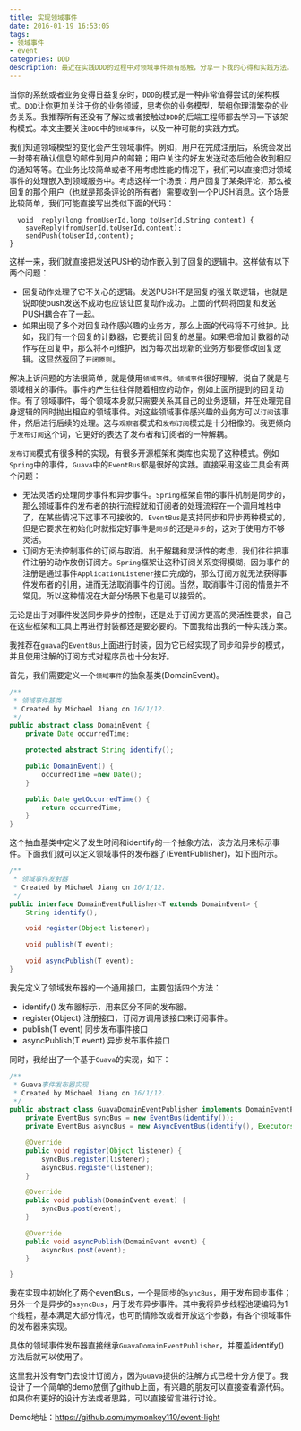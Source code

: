 ```yaml
---
title: 实现领域事件
date: 2016-01-19 16:53:05
tags: 
- 领域事件
- event
categories: DDD
description: 最近在实践DDD的过程中对领域事件颇有感触，分享一下我的心得和实践方法。
---
```


当你的系统或者业务变得日益复杂时，`DDD`的模式是一种非常值得尝试的架构模式。`DDD`让你更加关注于你的业务领域，思考你的业务模型，帮组你理清繁杂的业务关系。我推荐所有还没有了解过或者接触过`DDD`的后端工程师都去学习一下该架构模式。本文主要关注`DDD`中的`领域事件`，以及一种可能的实践方式。

<!-- more -->

我们知道领域模型的变化会产生领域事件。例如，用户在完成注册后，系统会发出一封带有确认信息的邮件到用户的邮箱；用户关注的好友发送动态后他会收到相应的通知等等。在业务比较简单或者不用考虑性能的情况下，我们可以直接把对领域事件的处理嵌入到领域服务中。考虑这样一个场景：用户回复了某条评论，那么被回复的那个用户（也就是那条评论的所有者）需要收到一个PUSH消息。这个场景比较简单，我们可能直接写出类似下面的代码：

```
  void  reply(long fromUserId,long toUserId,String content) {
   	saveReply(fromUserId,toUserId,content);
	sendPush(toUserId,content); 
}
```

这样一来，我们就直接把发送PUSH的动作嵌入到了回复的逻辑中。这样做有以下两个问题：
- 回复动作处理了它不关心的逻辑。发送PUSH不是回复的强关联逻辑，也就是说即使push发送不成功也应该让回复动作成功。上面的代码将回复和发送PUSH耦合在了一起。
- 如果出现了多个对回复动作感兴趣的业务方，那么上面的代码将不可维护。比如，我们有一个回复的计数器，它要统计回复的总量。如果把增加计数器的动作写在回复中，那么将不可维护，因为每次出现新的业务方都要修改回复逻辑。这显然返回了`开闭原则`。

解决上诉问题的方法很简单，就是使用`领域事件`。`领域事件`很好理解，说白了就是与领域相关的事件。事件的产生往往伴随着相应的动作，例如上面所提到的回复动作。有了领域事件，每个领域本身就只需要关系其自己的业务逻辑，并在处理完自身逻辑的同时抛出相应的领域事件。对这些领域事件感兴趣的业务方可以`订阅`该事件，然后进行后续的处理。这与`观察者`模式和`发布订阅`模式是十分相像的。我更倾向于`发布订阅`这个词，它更好的表达了发布者和订阅者的一种解耦。

`发布订阅`模式有很多种的实现，有很多开源框架和类库也实现了这种模式。例如`Spring`中的事件，`Guava`中的`EventBus`都是很好的实践。直接采用这些工具会有两个问题：

- 无法灵活的处理同步事件和异步事件。`Spring`框架自带的事件机制是同步的，那么领域事件的发布者的执行流程就和订阅者的处理流程在一个调用堆栈中了，在某些情况下这事不可接收的。`EventBus`是支持同步和异步两种模式的，但是它要求在初始化时就指定好事件是`同步`的还是`异步`的，这对于使用方不够灵活。
- 订阅方无法控制事件的订阅与取消。出于解耦和灵活性的考虑，我们往往把事件注册的动作放倒订阅方。`Spring`框架让这种订阅关系变得模糊，因为事件的注册是通过事件`ApplicationListener`接口完成的，那么订阅方就无法获得事件发布者的引用，进而无法取消事件的订阅。当然，取消事件订阅的情景并不常见，所以这种情况在大部分场景下也是可以接受的。

无论是出于对事件发送同步异步的控制，还是处于订阅方更高的灵活性要求，自己在这些框架和工具上再进行封装都还是要必要的。下面我给出我的一种实践方案。

我推荐在`guava`的`EventBus`上面进行封装，因为它已经实现了同步和异步的模式，并且使用注解的订阅方式对程序员也十分友好。

首先，我们需要定义一个`领域事件`的抽象基类(DomainEvent)。

```Java
/**
 * 领域事件基类
 * Created by Michael Jiang on 16/1/12.
 */
public abstract class DomainEvent {
    private Date occurredTime;

    protected abstract String identify();

    public DomainEvent() {
        occurredTime =new Date();
    }

    public Date getOccurredTime() {
        return occurredTime;
    }
}

```

这个抽血基类中定义了发生时间和identify的一个抽象方法，该方法用来标示事件。下面我们就可以定义领域事件的发布器了(EventPublisher)，如下图所示。

``` Java
/**
 * 领域事件发射器
 * Created by Michael Jiang on 16/1/12.
 */
public interface DomainEventPublisher<T extends DomainEvent> {
    String identify();

    void register(Object listener);

    void publish(T event);

    void asyncPublish(T event);
}
```

我先定义了领域发布器的一个通用接口，主要包括四个方法：

* identify() 发布器标示，用来区分不同的发布器。
* register(Object) 注册接口，订阅方调用该接口来订阅事件。
* publish(T event) 同步发布事件接口
* asyncPublish(T event) 异步发布事件接口

同时，我给出了一个基于`Guava`的实现，如下：

```Java
/**
 * Guava事件发布器实现
 * Created by Michael Jiang on 16/1/12.
 */
public abstract class GuavaDomainEventPublisher implements DomainEventPublisher {
    private EventBus syncBus = new EventBus(identify());
    private EventBus asyncBus = new AsyncEventBus(identify(), Executors.newFixedThreadPool(1));

    @Override
    public void register(Object listener) {
        syncBus.register(listener);
        asyncBus.register(listener);
    }

    @Override
    public void publish(DomainEvent event) {
        syncBus.post(event);
    }

    @Override
    public void asyncPublish(DomainEvent event) {
        asyncBus.post(event);
    }

}
```

我在实现中初始化了两个eventBus，一个是同步的`syncBus`，用于发布同步事件；另外一个是异步的`asyncBus`，用于发布异步事件。其中我将异步线程池硬编码为1个线程，基本满足大部分情况，也可酌情修改或者开放这个参数，有各个领域事件的发布器来实现。

具体的领域事件发布器直接继承`GuavaDomainEventPublisher`，并覆盖identify()方法后就可以使用了。

这里我并没有专门去设计订阅方，因为`Guava`提供的注解方式已经十分方便了。我设计了一个简单的demo放倒了github上面，有兴趣的朋友可以直接查看源代码。如果你有更好的设计方法或者思路，可以直接留言进行讨论。

Demo地址：<https://github.com/mymonkey110/event-light>





